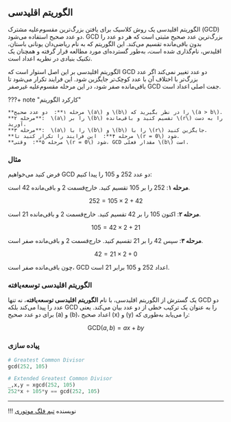 ## الگوریتم اقلیدسی

الگوریتم اقلیدسی یک روش کلاسیک برای یافتن بزرگ‌ترین مقسوم‌علیه مشترک (GCD) دو عدد صحیح استفاده می‌شود. GCD بزرگ‌ترین عدد صحیح مثبتی است که هر دو عدد را بدون باقی‌مانده تقسیم می‌کند. این الگوریتم که به نام ریاضی‌دان یونانی باستان، اقلیدس، نام‌گذاری شده است، به‌طور گسترده‌ای مورد مطالعه قرار گرفته و همچنان یک تکنیک بنیادی در نظریه اعداد است.

الگوریتم اقلیدسی بر این اصل استوار است که GCD دو عدد تغییر نمی‌کند اگر عدد بزرگ‌تر با اختلاف آن با عدد کوچک‌تر جایگزین شود. این فرایند تکرار می‌شود تا باقی‌مانده صفر شود، در این مرحله مقسوم‌علیه غیرصفر GCD جفت اصلی اعداد است.

???+ note "کارکرد الگوریتم"

    **مرحله ۱**:  دو عدد صحیح \(a\) و \(b\) را در نظر بگیرید که \(a > b\).  
    **مرحله ۲**:  \(a\) را بر \(b\) تقسیم کنید و باقی‌مانده \(r\) را به دست آورید.  
    **مرحله ۳**:  \(a\) را با \(b\) و \(b\) را با \(r\) جایگزین کنید.  
    **مرحله ۴**:  این فرایند را تکرار کنید تا \(r = 0\) شود.  
    **مرحله ۵**:  وقتی \(r = 0\) شود، GCD مقدار فعلی \(b\) است.

### مثال

فرض کنید می‌خواهیم GCD دو عدد 252 و 105 را پیدا کنیم:

**مرحله ۱**: 252 را بر 105 تقسیم کنید. خارج‌قسمت 2 و باقی‌مانده 42 است.  

$$252 = 105 \times 2 + 42$$

**مرحله ۲**: اکنون 105 را بر 42 تقسیم کنید. خارج‌قسمت 2 و باقی‌مانده 21 است.  

$$105 = 42 \times 2 + 21$$

**مرحله ۳**: سپس 42 را بر 21 تقسیم کنید. خارج‌قسمت 2 و باقی‌مانده صفر است.  

$$42 = 21 \times 2 + 0$$

چون باقی‌مانده صفر است، GCD اعداد 252 و 105 برابر 21 است.

### الگوریتم اقلیدسی توسعه‌یافته

یک گسترش از الگوریتم اقلیدسی، با نام **الگوریتم اقلیدسی توسعه‌یافته**، نه تنها GCD دو عدد را پیدا می‌کند بلکه GCD را به عنوان یک ترکیب خطی از دو عدد بیان می‌کند. یعنی برای دو عدد صحیح \(a\) و \(b\)، اعداد صحیح \(x\) و \(y\) را می‌یابد به‌طوری که:  
 
$$\text{GCD}(a, b) = ax + by$$

### پیاده سازی

```py linenums="1" title="example.sage"
# Greatest Common Divisor
gcd(252, 105)

# Extended Greatest Common Divisor
_,x,y = xgcd(252, 105)
252*x + 105*y == gcd(252, 105)
```


--- 

!!! نویسنده
    [تیم فلگ موتوری](https://github.com/flagmotori)

